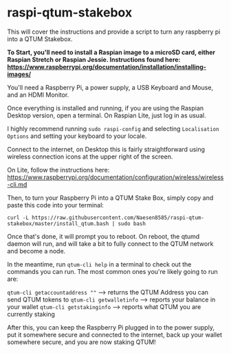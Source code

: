 
# raspi-qtum-stakebox
This will cover the instructions and provide a script to turn any raspberry pi into a QTUM Stakebox.



**To Start, you'll need to install a Raspian image to a microSD card, either Raspian Stretch or Raspian Jessie. Instructions found here: https://www.raspberrypi.org/documentation/installation/installing-images/**

You'll need a Raspberry Pi, a power supply, a USB Keyboard and Mouse, and an HDMI Monitor.

Once everything is installed and running, if you are using the Raspian Desktop version, open a terminal.
On Raspian Lite, just log in as usual.

I highly recommend running `sudo raspi-config` and selecting `Localisation Options` and setting your keyboard to your locale.

Connect to the internet, on Desktop this is fairly straightforward using wireless connection icons at the upper right of the screen.

On Lite, follow the instructions here: https://www.raspberrypi.org/documentation/configuration/wireless/wireless-cli.md

Then, to turn your Raspberry Pi into a QTUM Stake Box, simply copy and paste this code into your terminal:

`curl -L https://raw.githubusercontent.com/Naesen8585/raspi-qtum-stakebox/master/install_qtum.bash | sudo bash`

Once that's done, it will prompt you to reboot. On reboot, the qtumd daemon will run, and will take a bit to fully connect to the QTUM network and become a node.

In the meantime, run `qtum-cli help` in a terminal to check out the commands you can run. The most common ones you're likely going to run are:

`qtum-cli getaccountaddress ""` --> returns the QTUM Address you can send QTUM tokens to
`qtum-cli getwalletinfo` --> reports your balance in your wallet
`qtum-cli getstakinginfo` --> reports what QTUM you are currently staking

After this, you can keep the Raspberry Pi plugged in to the power supply, put it somewhere secure and connected to the internet, back up your wallet somewhere secure, and you are now staking QTUM!
